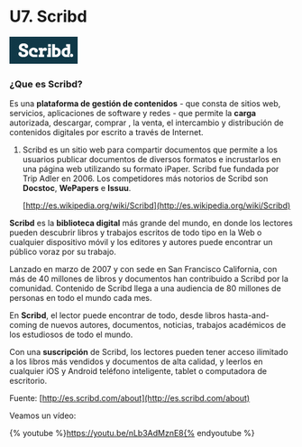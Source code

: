 # U7. Scribd


[![Scribd](img/Scribd.png "Lea Libros")](http://es.scribd.com/ "Ir a la web  http://es.scribd.com/")


### ¿Que es Scribd?

Es una **plataforma de gestión de contenidos** \- que consta de sitios web, servicios, aplicaciones de software y redes - que permite la **carga** autorizada, descargar, comprar , la venta, el intercambio y distribución de contenidos digitales por escrito a través de Internet.

1.  Scribd es un sitio web para compartir documentos que permite a los usuarios publicar documentos de diversos formatos e incrustarlos en una página web utilizando su formato iPaper. Scribd fue fundada por Trip Adler en 2006. Los competidores más notorios de Scribd son **Docstoc**, **WePapers** e **Issuu**.
    
    [http://es.wikipedia.org/wiki/Scribd](http://es.wikipedia.org/wiki/Scribd)

**Scribd** es la **biblioteca digital** más grande del mundo, en donde los lectores pueden descubrir libros y trabajos escritos de todo tipo en la Web o cualquier dispositivo móvil y los editores y autores puede encontrar un público voraz por su trabajo. 

Lanzado en marzo de 2007 y con sede en San Francisco California, con más de 40 millones de libros y documentos han contribuido a Scribd por la comunidad. Contenido de Scribd llega a una audiencia de 80 millones de personas en todo el mundo cada mes.

En **Scribd**, el lector puede encontrar de todo, desde libros hasta-and-coming de nuevos autores, documentos, noticias, trabajos académicos de los estudiosos de todo el mundo. 

Con una **suscripción** de Scribd, los lectores pueden tener acceso ilimitado a los libros más vendidos y documentos de alta calidad, y leerlos en cualquier iOS y Android teléfono inteligente, tablet o computadora de escritorio.

Fuente: [http://es.scribd.com/about](http://es.scribd.com/about)

Veamos un vídeo:

{% youtube %}https://youtu.be/nLb3AdMznE8{% endyoutube %}
